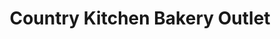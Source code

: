---
title: "Country Kitchen Bakery Outlet"
url: /waterville/country-kitchen-bakery-outlet/
shop: Bäckerei
---